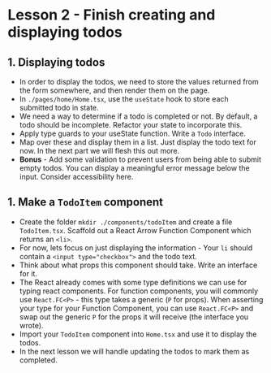 # Lesson 2 - Finish creating and displaying todos

## 1. Displaying todos

- In order to display the todos, we need to store the values returned from the form somewhere, and then render them on the page.
- In `./pages/home/Home.tsx`, use the `useState` hook to store each submitted todo in state.
- We need a way to determine if a todo is completed or not. By default, a todo should be incomplete. Refactor your state to incorporate this.
- Apply type guards to your useState function. Write a `Todo` interface.
- Map over these and display them in a list. Just display the todo text for now. In the next part we will flesh this out more.
- **Bonus** - Add some validation to prevent users from being able to submit empty todos. You can display a meaningful error message below the input. Consider accessibility here.

## 1. Make a `TodoItem` component

- Create the folder `mkdir ./components/todoItem` and create a file `TodoItem.tsx`. Scaffold out a React Arrow Function Component which returns an `<li>`.
- For now, lets focus on just displaying the information - Your `li` should contain a `<input type="checkbox">` and the todo text.
- Think about what props this component should take. Write an interface for it.
- The React already comes with some type definitions we can use for typing react components. For function components, you will commonly use `React.FC<P>` - this type takes a generic (`P` for props). When asserting your type for your Function Component, you can use `React.FC<P>` and swap out the generic `P` for the props it will receive (the interface you wrote).
- Import your `TodoItem` component into `Home.tsx` and use it to display the todos.
- In the next lesson we will handle updating the todos to mark them as completed.
